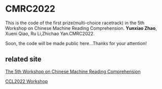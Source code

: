 # CMRC2022
This is the code of the first prize(multi-choice racetrack) in the 5th Workshop on Chinese Machine Reading Comprehension. **Yunxiao Zhao**, Xueni Qiao, Ru Li,Zhichao Yan.CMRC2022.

Soon, the code will be made public here...Thanks for your attention!




## related site
[The 5th Workshop on Chinese Machine Reading Comprehension](https://hfl-rc.com/cmrc2022/)

[CCL2022 Workshop](http://cips-cl.org/static/CCL2022/cclEval/taskResults/index.html#%E8%AF%84%E6%B5%8B%E4%BB%BB%E5%8A%A1-10%E7%AC%AC%E4%BA%94%E5%B1%8A%E8%AE%AF%E9%A3%9E%E6%9D%AF%E4%B8%AD%E6%96%87%E6%9C%BA%E5%99%A8%E9%98%85%E8%AF%BB%E7%90%86%E8%A7%A3%E8%AF%84%E6%B5%8B)
